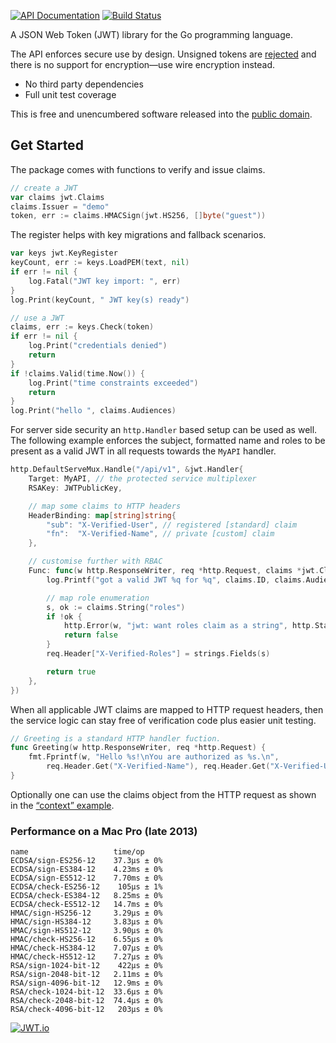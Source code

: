 [![API Documentation](https://godoc.org/github.com/pascaldekloe/jwt?status.svg)](https://godoc.org/github.com/pascaldekloe/jwt)
[![Build Status](https://travis-ci.org/pascaldekloe/jwt.svg?branch=master)](https://travis-ci.org/pascaldekloe/jwt)

A JSON Web Token (JWT) library for the Go programming language.

The API enforces secure use by design. Unsigned tokens are
[rejected](https://godoc.org/github.com/pascaldekloe/jwt#ErrUnsecured)
and there is no support for encryption—use wire encryption instead.

* No third party dependencies
* Full unit test coverage

This is free and unencumbered software released into the
[public domain](https://creativecommons.org/publicdomain/zero/1.0).


## Get Started

The package comes with functions to verify and issue claims.

```go
// create a JWT
var claims jwt.Claims
claims.Issuer = "demo"
token, err := claims.HMACSign(jwt.HS256, []byte("guest"))
```

The register helps with key migrations and fallback scenarios.

```go
var keys jwt.KeyRegister
keyCount, err := keys.LoadPEM(text, nil)
if err != nil {
	log.Fatal("JWT key import: ", err)
}
log.Print(keyCount, " JWT key(s) ready")
```

```go
// use a JWT
claims, err := keys.Check(token)
if err != nil {
	log.Print("credentials denied")
	return
}
if !claims.Valid(time.Now()) {
	log.Print("time constraints exceeded")
	return
}
log.Print("hello ", claims.Audiences)
```

For server side security an `http.Handler` based setup can be used as well.
The following example enforces the subject, formatted name and roles to be
present as a valid JWT in all requests towards the `MyAPI` handler.

```go
http.DefaultServeMux.Handle("/api/v1", &jwt.Handler{
	Target: MyAPI, // the protected service multiplexer
	RSAKey: JWTPublicKey,

	// map some claims to HTTP headers
	HeaderBinding: map[string]string{
		"sub": "X-Verified-User", // registered [standard] claim
		"fn":  "X-Verified-Name", // private [custom] claim
	},

	// customise further with RBAC
	Func: func(w http.ResponseWriter, req *http.Request, claims *jwt.Claims) (pass bool) {
		log.Printf("got a valid JWT %q for %q", claims.ID, claims.Audience)

		// map role enumeration
		s, ok := claims.String("roles")
		if !ok {
			http.Error(w, "jwt: want roles claim as a string", http.StatusForbidden)
			return false
		}
		req.Header["X-Verified-Roles"] = strings.Fields(s)

		return true
	},
})
```

When all applicable JWT claims are mapped to HTTP request headers, then the
service logic can stay free of verification code plus easier unit testing.

```go
// Greeting is a standard HTTP handler fuction.
func Greeting(w http.ResponseWriter, req *http.Request) {
	fmt.Fprintf(w, "Hello %s!\nYou are authorized as %s.\n",
		req.Header.Get("X-Verified-Name"), req.Header.Get("X-Verified-User"))
}
```

Optionally one can use the claims object from the HTTP request as shown in the
[“context” example](https://godoc.org/github.com/pascaldekloe/jwt#example-Handler--Context).


### Performance on a Mac Pro (late 2013)

```
name                   time/op
ECDSA/sign-ES256-12    37.3µs ± 0%
ECDSA/sign-ES384-12    4.23ms ± 0%
ECDSA/sign-ES512-12    7.70ms ± 0%
ECDSA/check-ES256-12    105µs ± 1%
ECDSA/check-ES384-12   8.25ms ± 0%
ECDSA/check-ES512-12   14.7ms ± 0%
HMAC/sign-HS256-12     3.29µs ± 0%
HMAC/sign-HS384-12     3.83µs ± 0%
HMAC/sign-HS512-12     3.90µs ± 0%
HMAC/check-HS256-12    6.55µs ± 0%
HMAC/check-HS384-12    7.07µs ± 0%
HMAC/check-HS512-12    7.27µs ± 0%
RSA/sign-1024-bit-12    422µs ± 0%
RSA/sign-2048-bit-12   2.11ms ± 0%
RSA/sign-4096-bit-12   12.9ms ± 0%
RSA/check-1024-bit-12  33.6µs ± 0%
RSA/check-2048-bit-12  74.4µs ± 0%
RSA/check-4096-bit-12   203µs ± 0%
```

[![JWT.io](https://jwt.io/img/badge.svg)](https://jwt.io/)
